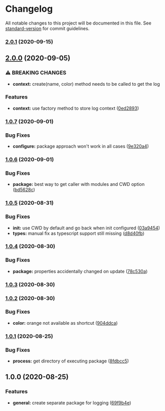 # Changelog

All notable changes to this project will be documented in this file. See [standard-version](https://github.com/conventional-changelog/standard-version) for commit guidelines.

### [2.0.1](https://github.com/tobua/logua/compare/v2.0.0...v2.0.1) (2020-09-15)

## [2.0.0](https://github.com/tobua/logua/compare/v1.0.7...v2.0.0) (2020-09-05)


### ⚠ BREAKING CHANGES

* **context:** create(name, color) method needs to be called to get the log

### Features

* **context:** use factory method to store log context ([0ed2893](https://github.com/tobua/logua/commit/0ed28933c2ca05a2481bb5ba377451acc9d6b9ec))

### [1.0.7](https://github.com/tobua/logua/compare/v1.0.6...v1.0.7) (2020-09-01)


### Bug Fixes

* **configure:** package approach won't work in all cases ([9e320a4](https://github.com/tobua/logua/commit/9e320a4512fe9ee4bab76ef0d49b83458dcc3b55))

### [1.0.6](https://github.com/tobua/logua/compare/v1.0.5...v1.0.6) (2020-09-01)


### Bug Fixes

* **package:** best way to get caller with modules and CWD option ([bd5628c](https://github.com/tobua/logua/commit/bd5628c36e75a87e44b478e0ca3f4d6a750d8bd6))

### [1.0.5](https://github.com/tobua/logua/compare/v1.0.4...v1.0.5) (2020-08-31)


### Bug Fixes

* **init:** use CWD by default and go back when init configured ([03a9454](https://github.com/tobua/logua/commit/03a94540097b7a6437dd72c66aaebf53052acd92))
* **types:** manual fix as typescript support still missing ([d8d40fb](https://github.com/tobua/logua/commit/d8d40fb67e771dc9932b8a70c1bf7c206d8ecf0e))

### [1.0.4](https://github.com/tobua/logua/compare/v1.0.3...v1.0.4) (2020-08-30)


### Bug Fixes

* **package:** properties accidentally changed on update ([78c530a](https://github.com/tobua/logua/commit/78c530a185e4ec3ecf30ab6e33ab8f44489eb2fc))

### [1.0.3](https://github.com/tobua/logua/compare/v1.0.2...v1.0.3) (2020-08-30)

### [1.0.2](https://github.com/tobua/logua/compare/v1.0.1...v1.0.2) (2020-08-30)


### Bug Fixes

* **color:** orange not available as shortcut ([904ddca](https://github.com/tobua/logua/commit/904ddcad458eb1a49a64c49270440c1d5f088871))

### [1.0.1](https://github.com/tobua/logua/compare/v1.0.0...v1.0.1) (2020-08-25)


### Bug Fixes

* **process:** get directory of executing package ([8fdbcc5](https://github.com/tobua/logua/commit/8fdbcc594ad0fd3fd5776bdc2882219863c75b7c))

## 1.0.0 (2020-08-25)


### Features

* **general:** create separate package for logging ([69f9b4e](https://github.com/tobua/logua/commit/69f9b4ea3035771e6c185f540ea772a96434aa28))
